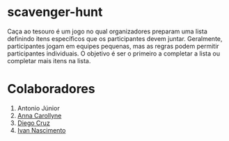 # scavenger-hunt

Caça ao tesouro é um jogo no qual organizadores preparam uma lista definindo itens específicos que os participantes devem juntar. Geralmente, participantes jogam em equipes pequenas, mas as regras podem permitir participantes individuais. O objetivo é ser o primeiro a completar a lista ou completar mais itens na lista.

# Colaboradores

1. Antonio Júnior
2. [Anna Carollyne](https://github.com/2carol)
3. [Diego Cruz](https://github.com/DiegoCruzz)
4. [Ivan Nascimento](https://github.com/IvanNascimento)
